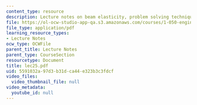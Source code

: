 ```yaml
---
content_type: resource
description: Lecture notes on beam elasticity, problem solving technique, and examples.
file: https://ol-ocw-studio-app-qa.s3.amazonaws.com/courses/1-050-engineering-mechanics-i-fall-2007/5591032a97d3b31dca44e323b3c3fdcf_lec25.pdf
file_type: application/pdf
learning_resource_types:
- Lecture Notes
ocw_type: OCWFile
parent_title: Lecture Notes
parent_type: CourseSection
resourcetype: Document
title: lec25.pdf
uid: 5591032a-97d3-b31d-ca44-e323b3c3fdcf
video_files:
  video_thumbnail_file: null
video_metadata:
  youtube_id: null
---
```

